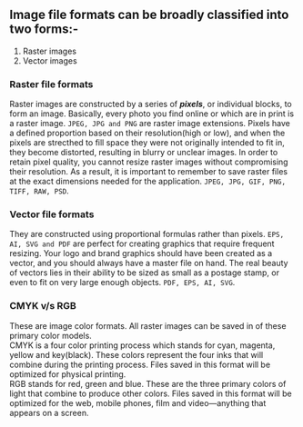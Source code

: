 ## Image file formats can be broadly classified into two forms:-
1) Raster images 
2) Vector images

### Raster file formats
Raster images are constructed by a series of ***pixels***, or individual blocks, to form an image. Basically, every photo you find online or which are in print is a raster image. `JPEG, JPG and PNG` are raster image extensions. 
Pixels have a defined proportion based on their resolution(high or low), and when the pixels are strecthed to fill space they were not originally intended to fit in, they become distorted, resulting in blurry or unclear images. In order to  retain pixel quality, you cannot resize raster images without compromising their resolution. As a result, it is important to remember to save raster files at the exact dimensions needed for the application. 
`JPEG, JPG, GIF, PNG, TIFF, RAW, PSD`.

### Vector file formats
They are constructed using proportional formulas rather than pixels. `EPS, AI, SVG and PDF` are perfect for creating graphics that require frequent resizing. Your logo and brand graphics should have been created as a vector, and you should always have a master file on hand. The real beauty of vectors lies in their ability to be sized as small as a postage stamp, or even to fit on very large enough objects. `PDF, EPS, AI, SVG`.

### CMYK v/s RGB
These are image color formats. All raster images can be saved in of these primary color models.   
CMYK is a four color printing process which stands for cyan, magenta, yellow and key(black). These colors represent the four inks that will combine during the printing process. Files saved in this format will be optimized for physical printing.   
RGB stands for red, green and blue. These are the three primary colors of light that combine to produce other colors. Files saved in this format will be optimized for the web, mobile phones, film and video—anything that appears on a screen. 
